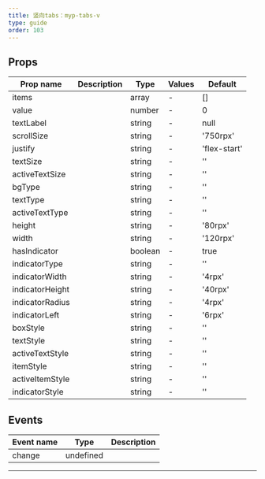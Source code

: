 ```yaml
---
title: 竖向tabs：myp-tabs-v
type: guide
order: 103
---
```


## Props

| Prop name       | Description | Type    | Values | Default      |
| --------------- | ----------- | ------- | ------ | ------------ |
| items           |             | array   | -      | []           |
| value           |             | number  | -      | 0            |
| textLabel       |             | string  | -      | null         |
| scrollSize      |             | string  | -      | '750rpx'     |
| justify         |             | string  | -      | 'flex-start' |
| textSize        |             | string  | -      | ''           |
| activeTextSize  |             | string  | -      | ''           |
| bgType          |             | string  | -      | ''           |
| textType        |             | string  | -      | ''           |
| activeTextType  |             | string  | -      | ''           |
| height          |             | string  | -      | '80rpx'      |
| width           |             | string  | -      | '120rpx'     |
| hasIndicator    |             | boolean | -      | true         |
| indicatorType   |             | string  | -      | ''           |
| indicatorWidth  |             | string  | -      | '4rpx'       |
| indicatorHeight |             | string  | -      | '40rpx'      |
| indicatorRadius |             | string  | -      | '4rpx'       |
| indicatorLeft   |             | string  | -      | '6rpx'       |
| boxStyle        |             | string  | -      | ''           |
| textStyle       |             | string  | -      | ''           |
| activeTextStyle |             | string  | -      | ''           |
| itemStyle       |             | string  | -      | ''           |
| activeItemStyle |             | string  | -      | ''           |
| indicatorStyle  |             | string  | -      | ''           |

## Events

| Event name | Type      | Description |
| ---------- | --------- | ----------- |
| change     | undefined |

---
